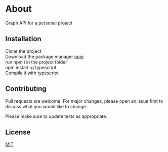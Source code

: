 # About

Graph API for a personal project

## Installation

Clone the project<br/>
Download the package manager [npm](https://www.npmjs.com)<br/>
run npm i in the project folder<br/>
npm install -g typescript<br/>
Compile it with typescript

## Contributing

Pull requests are welcome. For major changes, please open an issue first to discuss what you would like to change.

Please make sure to update tests as appropriate.

## License

[MIT](https://choosealicense.com/licenses/mit/)
